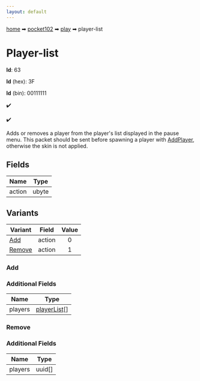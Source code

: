 ```yaml
---
layout: default
---
```


[home](/) ➡ [pocket102](/protocol/pocket102) ➡ [play](/protocol/pocket102/play) ➡ player-list

# Player-list

**Id**: 63

**Id** (hex): 3F

**Id** (bin): 00111111

✔️

✔️

Adds or removes a player from the player's list displayed in the pause menu. This packet should be sent before spawning a player with [AddPlayer](#play_add-player), otherwise the skin is not applied.

## Fields

Name | Type
---|---
action | ubyte

## Variants

Variant | Field | Value
---|---|:---:
[Add](#add) | action | 0
[Remove](#remove) | action | 1

### Add

### Additional Fields

Name | Type
---|---
players | [playerList](/protocol/pocket102/types/player-list)[]

### Remove

### Additional Fields

Name | Type
---|---
players | uuid[]

